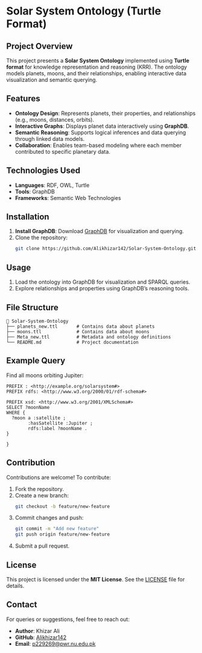 # Solar System Ontology (Turtle Format)

## Project Overview
This project presents a **Solar System Ontology** implemented using **Turtle format** for knowledge representation and reasoning (KRR). The ontology models planets, moons, and their relationships, enabling interactive data visualization and semantic querying.

## Features
- **Ontology Design**: Represents planets, their properties, and relationships (e.g., moons, distances, orbits).
- **Interactive Graphs**: Displays planet data interactively using **GraphDB**.
- **Semantic Reasoning**: Supports logical inferences and data querying through linked data models.
- **Collaboration**: Enables team-based modeling where each member contributed to specific planetary data.

## Technologies Used
- **Languages**: RDF, OWL, Turtle
- **Tools**: GraphDB
- **Frameworks**: Semantic Web Technologies

## Installation
1. **Install GraphDB**: Download [GraphDB](https://www.ontotext.com/products/graphdb/) for visualization and querying.
2. Clone the repository:
   ```bash
   git clone https://github.com/Alikhizar142/Solar-System-Ontology.git
   ```

## Usage
1. Load the ontology into GraphDB for visualization and SPARQL queries.
2. Explore relationships and properties using GraphDB’s reasoning tools.

## File Structure
```
📂 Solar-System-Ontology
├── planets_new.ttl       # Contains data about planets
├── moons.ttl             # Contains data about moons
├── Meta_new.ttl          # Metadata and ontology definitions
└── README.md             # Project documentation
```

## Example Query
Find all moons orbiting Jupiter:
```sparql
PREFIX : <http://example.org/solarsystem#>
PREFIX rdfs: <http://www.w3.org/2000/01/rdf-schema#>

PREFIX xsd: <http://www.w3.org/2001/XMLSchema#>
SELECT ?moonName 
WHERE {
  ?moon a :satellite ;
        :hasSatellite :Jupiter ;
        rdfs:label ?moonName .
}

}
```

## Contribution
Contributions are welcome! To contribute:
1. Fork the repository.
2. Create a new branch:
   ```bash
   git checkout -b feature/new-feature
   ```
3. Commit changes and push:
   ```bash
   git commit -m "Add new feature"
   git push origin feature/new-feature
   ```
4. Submit a pull request.

## License
This project is licensed under the **MIT License**. See the [LICENSE](LICENSE) file for details.

## Contact
For queries or suggestions, feel free to reach out:
- **Author**: Khizar Ali
- **GitHub**: [Alikhizar142](https://github.com/Alikhizar142)
- **Email**: p229269@pwr.nu.edu.pk

